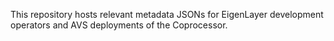 This repository hosts relevant metadata JSONs for EigenLayer development operators and AVS deployments of the Coprocessor.
